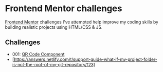 # Frontend Mentor challenges

[Frontend Mentor](https://frontendmentor.io) challenges I've attempted help improve my coding skills by building realistic projects using HTML/CSS & JS.

## Challenges

- 001: [QR Code Component](https://brilliant-clafoutis-dcdd55.netlify.app/qr-code-component/)
- [https://answers.netlify.com/t/support-guide-what-if-my-project-folder-is-not-the-root-of-my-git-repository/123]
